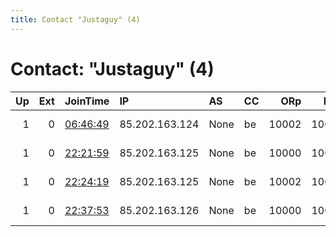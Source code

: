 ```yaml
---
title: Contact "Justaguy" (4)
---
```


# Contact: "Justaguy" (4)

|   Up |   Ext | JoinTime                                                                                            | IP             | AS   | CC   |   ORp |   Dirp | OS    | Version       | Nickname   |   eFamMembers |
|-----:|------:|:----------------------------------------------------------------------------------------------------|:---------------|:-----|:-----|------:|-------:|:------|:--------------|:-----------|--------------:|
|    1 |     0 | [06:46:49](https://metrics.torproject.org/rs.html#details/328F28F04E2B04FCD111385431DC021906C00E86) | 85.202.163.124 | None | be   | 10002 |  10003 | Linux | 0.3.5.3-alpha | Justaguy3  |             1 |
|    1 |     0 | [22:21:59](https://metrics.torproject.org/rs.html#details/56406B9754DE612E405C423012754078870B4DB1) | 85.202.163.125 | None | be   | 10000 |  10001 | Linux | 0.3.5.3-alpha | Justaguy4  |             1 |
|    1 |     0 | [22:24:19](https://metrics.torproject.org/rs.html#details/D1EA1EA4F2FAFF38C71C7C9A38E0230AD9855928) | 85.202.163.125 | None | be   | 10002 |  10003 | Linux | 0.3.5.3-alpha | Justaguy5  |             1 |
|    1 |     0 | [22:37:53](https://metrics.torproject.org/rs.html#details/F75A9D175BAEE9580A8B548D5BAB44C4C8699B6D) | 85.202.163.126 | None | be   | 10000 |  10001 | Linux | 0.3.5.3-alpha | Justaguy6  |             1 |
